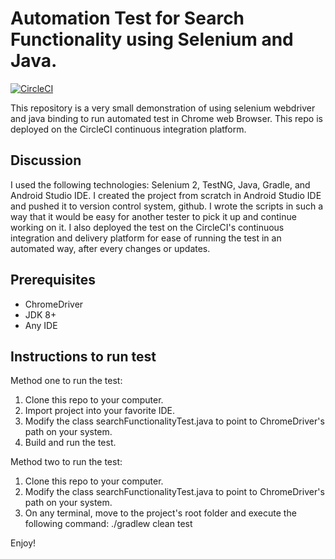 Automation Test for Search Functionality using Selenium and Java.
===

[![CircleCI](https://circleci.com/gh/pasignature/qaseleniumjava.svg?style=svg)](https://circleci.com/gh/pasignature/qaseleniumjava)

This repository is a very small demonstration of using selenium webdriver and java binding to run automated test in Chrome web Browser. This repo is deployed on the CircleCI continuous integration platform.

Discussion
---

I used the following technologies: Selenium 2, TestNG, Java, Gradle, and Android Studio IDE. I created the project from scratch in Android Studio IDE and pushed it to version control system, github. I wrote the scripts in such a way that it would be easy for another tester to pick it up and continue working on it. I also deployed the test on the CircleCI's continuous integration and delivery platform for ease of running the test in an automated way, after every changes or updates.

Prerequisites
---

- ChromeDriver
- JDK 8+
- Any IDE

Instructions to run test
---

Method one to run the test:
1. Clone this repo to your computer.
2. Import project into your favorite IDE.
3. Modify the class searchFunctionalityTest.java to point to ChromeDriver's path on your system.
4. Build and run the test.

Method two to run the test:
1. Clone this repo to your computer.
2. Modify the class searchFunctionalityTest.java to point to ChromeDriver's path on your system.
3. On any terminal, move to the project's root folder and execute the following command:
   ./gradlew clean test
   
Enjoy!
